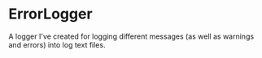 # ErrorLogger
A logger I've created for logging different messages (as well as warnings and errors) into log text files.
